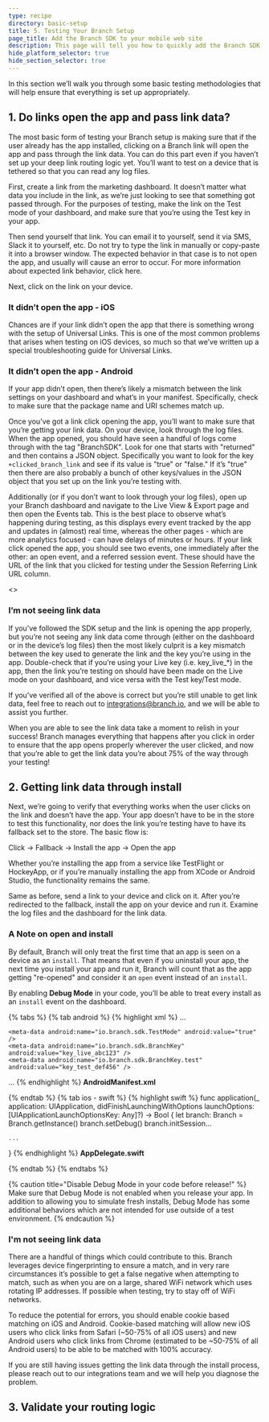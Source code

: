 ```yaml
---
type: recipe
directory: basic-setup
title: 5. Testing Your Branch Setup
page_title: Add the Branch SDK to your mobile web site
description: This page will tell you how to quickly add the Branch SDK to your mobile web site
hide_platform_selector: true
hide_section_selector: true
---
```

In this section we’ll walk you through some basic testing methodologies that will help ensure that everything is set up appropriately.

## 1. Do links open the app and pass link data?

The most basic form of testing your Branch setup is making sure that if the user already has the app installed, clicking on a Branch link will open the app and pass through the link data. You can do this part even if you haven’t set up your deep link routing logic yet. You’ll want to test on a device that is tethered so that you can read any log files.

First, create a link from the marketing dashboard. It doesn’t matter what data you include in the link, as we’re just looking to see that something got passed through. For the purposes of testing, make the link on the Test mode of your dashboard, and make sure that you’re using the Test key in your app.

Then send yourself that link. You can email it to yourself, send it via SMS, Slack it to yourself, etc. Do not try to type the link in manually or copy-paste it into a browser window. The expected behavior in that case is to not open the app, and usually will cause an error to occur. For more information about expected link behavior, click here.

Next, click on the link on your device.

### It didn’t open the app - iOS

Chances are if your link didn’t open the app that there is something wrong with the setup of Universal Links. This is one of the most common problems that arises when testing on iOS devices, so much so that we’ve written up a special troubleshooting guide for Universal Links.

### It didn’t open the app - Android

If your app didn’t open, then there’s likely a mismatch between the link settings on your dashboard and what’s in your manifest. Specifically, check to make sure that the package name and URI schemes match up.

Once you’ve got a link click opening the app, you’ll want to make sure that you’re getting your link data. On your device, look through the log files. When the app opened, you should have seen a handful of logs come through with the tag "BranchSDK". Look for one that starts with "returned" and then contains a JSON object. Specifically you want to look for the key `+clicked_branch_link` and see if its value is "true" or "false." If it’s "true" then there are also probably a bunch of other keys/values in the JSON object that you set up on the link you’re testing with.

Additionally (or if you don’t want to look through your log files), open up your Branch dashboard and navigate to the Live View & Export page and then open the Events tab. This is the best place to observe what’s happening during testing, as this displays every event tracked by the app and updates in (almost) real time, whereas the other pages - which are more analytics focused - can have delays of minutes or hours. If your link click opened the app, you should see two events, one immediately after the other: an open event, and a referred session event. These should have the URL of the link that you clicked for testing under the Session Referring Link URL column.

<<Screenshot>>

### I’m not seeing link data

If you’ve followed the SDK setup and the link is opening the app properly, but you’re not seeing any link data come through (either on the dashboard or in the device’s log files) then the most likely culprit is a key mismatch between the key used to generate the link and the key you’re using in the app. Double-check that if you’re using your Live key (i.e. key_live_*) in the app, then the link you’re testing on should have been made on the Live mode on your dashboard, and vice versa with the Test key/Test mode.

If you’ve verified all of the above is correct but you’re still unable to get link data, feel free to reach out to integrations@branch.io, and we will be able to assist you further.

When you are able to see the link data take a moment to relish in your success! Branch manages everything that happens after you click in order to ensure that the app opens properly wherever the user clicked, and now that you’re able to get the link data you’re about 75% of the way through your testing!

## 2. Getting link data through install

Next, we’re going to verify that everything works when the user clicks on the link and doesn’t have the app. Your app doesn’t have to be in the store to test this functionality, nor does the link you’re testing have to have its fallback set to the store. The basic flow is:

Click -> Fallback -> Install the app -> Open the app

Whether you’re installing the app from a service like TestFlight or HockeyApp, or if you’re manually installing the app from XCode or Android Studio, the functionality remains the same.

Same as before, send a link to your device and click on it. After you’re redirected to the fallback, install the app on your device and run it. Examine the log files and the dashboard for the link data.

### A Note on open and install

By default, Branch will only treat the first time that an app is seen on a device as an `install`. That means that even if you uninstall your app, the next time you install your app and run it, Branch will count that as the app getting "re-opened" and consider it an `open` event instead of an `install`.

By enabling __Debug Mode__ in your code, you’ll be able to treat every install as an `install` event on the dashboard.

{% tabs %}
{% tab android %}
{% highlight xml %}
<application>
...

    <meta-data android:name="io.branch.sdk.TestMode" android:value="true" />
    <meta-data android:name="io.branch.sdk.BranchKey" android:value="key_live_abc123" />
    <meta-data android:name="io.branch.sdk.BranchKey.test" android:value="key_test_def456" />
...
</application>
{% endhighlight %}
__AndroidManifest.xml__

{% endtab %}
{% tab ios - swift %}
{% highlight swift %}
func application(_ application: UIApplication, didFinishLaunchingWithOptions launchOptions: [UIApplicationLaunchOptionsKey: Any]?) -> Bool {
    let branch: Branch = Branch.getInstance()
    branch.setDebug()
    branch.initSession...

    ...
}
{% endhighlight %}
__AppDelegate.swift__

{% endtab %}
{% endtabs %}

{% caution title="Disable Debug Mode in your code before release!" %}
Make sure that Debug Mode is not enabled when you release your app. In addition to allowing you to simulate fresh installs, Debug Mode has some additional behaviors which are not intended for use outside of a test environment.
{% endcaution %}

### I'm not seeing link data

There are a handful of things which could contribute to this. Branch leverages device fingerprinting to ensure a match, and in very rare circumstances it’s possible to get a false negative when attempting to match, such as when you are on a large, shared WiFi network which uses rotating IP addresses. If possible when testing, try to stay off of WiFi networks.

To reduce the potential for errors, you should enable cookie based matching on iOS and Android. Cookie-based matching will allow new iOS users who click links from Safari (~50-75% of all iOS users) and new Android users who click links from Chrome (estimated to be ~50-75% of all Android users) to be able to be matched with 100% accuracy.

If you are still having issues getting the link data through the install process, please reach out to our integrations team and we will help you diagnose the problem.

## 3. Validate your routing logic